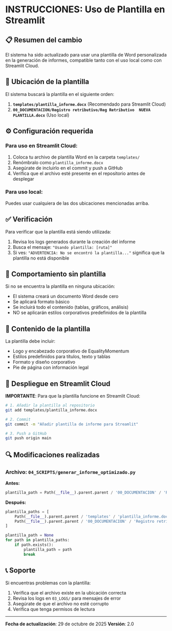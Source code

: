 # INSTRUCCIONES: Uso de Plantilla en Streamlit

## 📋 Resumen del cambio

El sistema ha sido actualizado para usar una plantilla de Word personalizada en la generación de informes, compatible tanto con el uso local como con Streamlit Cloud.

## 📁 Ubicación de la plantilla

El sistema buscará la plantilla en el siguiente orden:

1. **`templates/plantilla_informe.docx`** (Recomendado para Streamlit Cloud)
2. **`00_DOCUMENTACION/Registro retributivo/Reg Retributivo  NUEVA PLANTILLA.docx`** (Uso local)

## ⚙️ Configuración requerida

### Para uso en Streamlit Cloud:

1. Coloca tu archivo de plantilla Word en la carpeta `templates/`
2. Renómbralo como `plantilla_informe.docx`
3. Asegúrate de incluirlo en el commit y push a GitHub
4. Verifica que el archivo esté presente en el repositorio antes de desplegar

### Para uso local:

Puedes usar cualquiera de las dos ubicaciones mencionadas arriba.

## ✅ Verificación

Para verificar que la plantilla está siendo utilizada:

1. Revisa los logs generados durante la creación del informe
2. Busca el mensaje: `"Usando plantilla: [ruta]"`
3. Si ves: `"ADVERTENCIA: No se encontró la plantilla..."` significa que la plantilla no está disponible

## 🔄 Comportamiento sin plantilla

Si no se encuentra la plantilla en ninguna ubicación:
- El sistema creará un documento Word desde cero
- Se aplicará formato básico
- Se incluirá todo el contenido (tablas, gráficos, análisis)
- NO se aplicarán estilos corporativos predefinidos de la plantilla

## 📝 Contenido de la plantilla

La plantilla debe incluir:
- Logo y encabezado corporativo de EqualityMomentum
- Estilos predefinidos para títulos, texto y tablas
- Formato y diseño corporativo
- Pie de página con información legal

## 🚀 Despliegue en Streamlit Cloud

**IMPORTANTE**: Para que la plantilla funcione en Streamlit Cloud:

```bash
# 1. Añadir la plantilla al repositorio
git add templates/plantilla_informe.docx

# 2. Commit
git commit -m "Añadir plantilla de informe para Streamlit"

# 3. Push a GitHub
git push origin main
```

## 🔍 Modificaciones realizadas

### Archivo: `04_SCRIPTS/generar_informe_optimizado.py`

**Antes:**
```python
plantilla_path = Path(__file__).parent.parent / '00_DOCUMENTACION' / 'Registro retributivo' / 'Reg Retributivo  NUEVA PLANTILLA.docx'
```

**Después:**
```python
plantilla_paths = [
    Path(__file__).parent.parent / 'templates' / 'plantilla_informe.docx',
    Path(__file__).parent.parent / '00_DOCUMENTACION' / 'Registro retributivo' / 'Reg Retributivo  NUEVA PLANTILLA.docx'
]

plantilla_path = None
for path in plantilla_paths:
    if path.exists():
        plantilla_path = path
        break
```

## 📞 Soporte

Si encuentras problemas con la plantilla:
1. Verifica que el archivo existe en la ubicación correcta
2. Revisa los logs en `03_LOGS/` para mensajes de error
3. Asegúrate de que el archivo no esté corrupto
4. Verifica que tenga permisos de lectura

---

**Fecha de actualización**: 29 de octubre de 2025
**Versión**: 2.0
